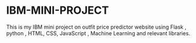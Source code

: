# IBM-MINI-PROJECT
This is my IBM mini project on outfit price predictor website using Flask , python , HTML, CSS, JavaScript , Machine Learning and relevant libraries.
